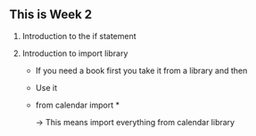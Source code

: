 ## This is Week 2


1. Introduction to the if statement

2. Introduction to import library

    * If you need a book first you take it from a library and then 
    * Use it

    * from calendar import *

        -> This means import everything from calendar library
